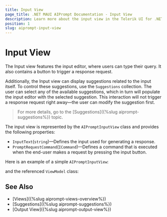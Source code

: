 ```yaml
---
title: Input View
page_title: .NET MAUI AIPrompt Documentation - Input View
description: Learn more about the input view in the Telerik UI for .NET MAUI AIPrompt control.
position: 1
slug: aiprompt-input-view
---
```


# Input View

The Input view features the input editor, where users can type their query. It also contains a button to trigger a response request.

Additionally, the Input view can display suggestions related to the input itself. To control these suggestions, use the `Suggestions` collection. The user can select any of the available suggestions, which in turn will populate the input editor with the selected suggestion. This interaction will not trigger a response request right away&mdash;the user can modify the suggestion first.

>For more details, go to the  [Suggestions]({%slug aiprompt-suggestions%}) topic.

The input view is represented by the `AIPromptInputView` class and provides the following properties:

* `InputText`(`string`)&mdash;Defines the input used for generating a response.
* `PromptRequestCommand`(`ICommand`)&mdash;Defines a command that is executed when the end-user makes a request by pressing the input button.

Here is an example of a simple `AIPromptInputView`:

<snippet id='aiprompt-inputoutputview-xaml' />

and the referenced `ViewModel` class:

<snippet id='aiprompt-views-viewmodel' />

## See Also

- [Views]({%slug aiprompt-views-overview%})
- [Suggestions]({%slug aiprompt-suggestions%})
- [Output View]({%slug aiprompt-output-view%})
